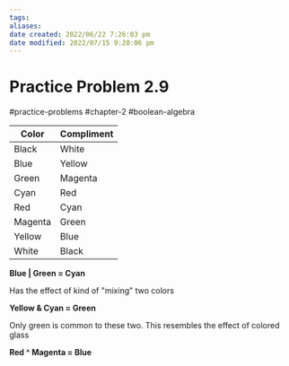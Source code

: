 ```yaml
---
tags: 
aliases: 
date created: 2022/06/22 7:26:03 pm
date modified: 2022/07/15 9:20:06 pm
---
```


# Practice Problem 2.9

#practice-problems #chapter-2 #boolean-algebra

| Color | Compliment |
| ------- | ---------- |
| Black | White |
| Blue | Yellow |
| Green | Magenta |
| Cyan | Red |
| Red | Cyan |
| Magenta | Green |
| Yellow | Blue |
| White | Black |

**Blue | Green = Cyan**

Has the effect of kind of "mixing" two colors

**Yellow & Cyan = Green**

Only green is common to these two.
This resembles the effect of colored glass

**Red ^ Magenta = Blue**
